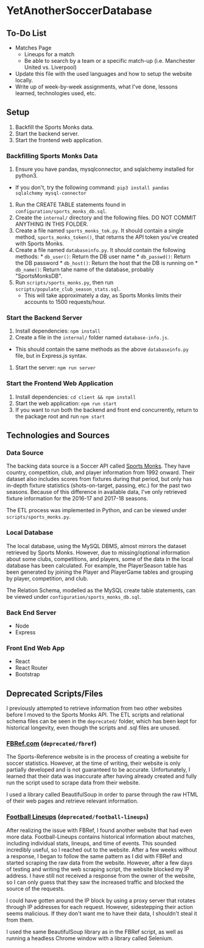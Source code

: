 # YetAnotherSoccerDatabase

## To-Do List
* Matches Page
  * Lineups for a match
  * Be able to search by a team or a specific match-up (i.e. Manchester United vs. Liverpool)
* Update this file with the used languages and how to setup the website locally.
* Write up of week-by-week assignments, what I've done, lessons learned, technologies used, etc.

## Setup
1. Backfill the Sports Monks data.
1. Start the backend server.
1. Start the frontend web application.

### Backfilling Sports Monks Data
1. Ensure you have pandas, mysqlconnector, and sqlalchemy installed for python3.
  * If you don't, try the following command: `pip3 install pandas sqlalchemy mysql-connector`
1. Run the CREATE TABLE statements found in `configuration/sports_monks_db.sql`.
1. Create the `internal/` directory and the following files. DO NOT COMMIT ANYTHING IN THIS FOLDER.
  1. Create a file named `sports_monks_tok.py`. It should contain a single method, `sports_monks_token()`, that returns the API token you've created with Sports Monks.
  1. Create a file named `databaseinfo.py`. It should contain the following methods:
    * `db_user()`: Return the DB user name
    * `db_passwd()`: Return the DB password
    * `db_host()`: Return the host that the DB is running on
    * `db_name()`: Return tahe name of the database, probably "SportsMonksDB".
1. Run `scripts/sports_monks.py`, then run `scripts/populate_club_season_stats.sql`.
   * This will take approximately a day, as Sports Monks limits their accounts to 1500 requests/hour.

### Start the Backend Server
1. Install dependencies: `npm install`
1. Create a file in the `internal/` folder named `database-info.js`.
  * This should contain the same methods as the above `databaseinfo.py` file, but in Express.js syntax.
1. Start the server: `npm run server`

### Start the Frontend Web Application
1. Install dependencies: `cd client && npm install`
1. Start the web application: `npm run start`
1. If you want to run both the backend and front end concurrently, return to the package root and run `npm start`

## Technologies and Sources
### Data Source
The backing data source is a Soccer API called [Sports Monks](https://www.sportmonks.com). They have country, competition, club, and player information from 1992 onward. Their dataset also includes scores from fixtures during that period, but only has in-depth fixture statistics (shots-on-target, passing, etc.) for the past two seasons. Because of this difference in available data, I've only retrieved fixture information for the 2016-17 and 2017-18 seasons.

The ETL process was implemented in Python, and can be viewed under `scripts/sports_monks.py`.

### Local Database
The local database, using the MySQL DBMS, almost mirrors the dataset retrieved by Sports Monks. However, due to missing/optional information about some clubs, competitions, and players, some of the data in the local database has been calculated. For example, the PlayerSeason table has been generated by joining the Player and PlayerGame tables and grouping by player, competition, and club.

The Relation Schema, modelled as the MySQL create table statements, can be viewed under `configuration/sports_monks_db.sql`.

### Back End Server
* Node
* Express

### Front End Web App
* React
* React Router
* Bootstrap

## Deprecated Scripts/Files
I previously attempted to retrieve information from two other websites before I moved to the Sports Monks API. The ETL scripts and relational schema files can be seen in the `deprecated/` folder, which has been kept for historical longevity, even though the scripts and .sql files are unused.

### [FBRef.com](https://fbref.com) (`deprecated/fbref`)
The Sports-Reference website is in the process of creating a website for soccer statistics. However, at the time of writing, their website is only partially developed and is not guaranteed to be accurate. Unfortunately, I learned that their data was inaccurate after having already created and fully run the script used to scrape data from their website.

I used a library called BeautifulSoup in order to parse through the raw HTML of their web pages and retrieve relevant information.

### [Football Lineups](www.football-lineups.com) (`deprecated/football-lineups`)
After realizing the issue with FBRef, I found another website that had even more data. Football-Lineups contains historical information about matches, including individual stats, lineups, and time of events. This sounded incredibly useful, so I reached out to the website. After a few weeks without a response, I began to follow the same pattern as I did with FBRef and started scraping the raw data from the website. However, after a few days of testing and writing the web scraping script, the website blocked my IP address. I have still not received a response from the owner of the website, so I can only guess that they saw the increased traffic and blocked the source of the requests.

I could have gotten around the IP block by using a proxy server that rotates through IP addresses for each request. However, sidestepping their action seems malicious. If they don't want me to have their data, I shouldn't steal it from them.

I used the same BeautifulSoup library as in the FBRef script, as well as running a headless Chrome window with a library called Selenium.


